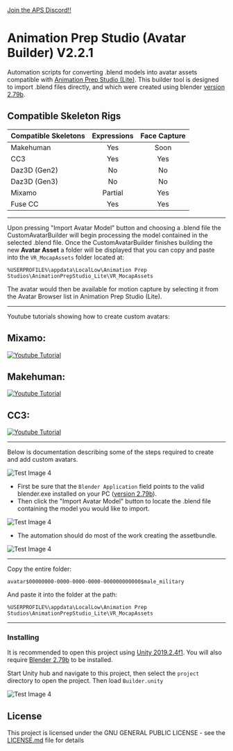 [Join the APS Discord!!](https://discord.com/invite/ErZcKaQ "Animation Prep Studio Discord Server (for Support and Discussion)")

# Animation Prep Studio (Avatar Builder) V2.2.1

Automation scripts for converting .blend models into avatar assets compatible with [Animation Prep Studio (Lite)](https://drive.google.com/open?id=17MyFQ75dfBuaf5IL4ba-4BH8klWj6-5r "Animation Prep Studio Direct Download"). This builder tool is designed to import .blend files directly, and which were created using blender [version 2.79b](https://download.blender.org/release/Blender2.79/ "Blender Downloads"). 

## Compatible Skeleton Rigs
|   Compatible Skeletons |   Expressions   |    Face Capture     |
| :-------------| :-------------: | :-------------: |      
|  Makehuman    |     Yes            |  Soon            |
|  CC3          |     Yes            |  Yes             |
|  Daz3D (Gen2) |     No             |  No             |
|  Daz3D (Gen3) |     No             |  No             |
|  Mixamo       |     Partial        |  Yes             |
|  Fuse CC      |     Yes            |  Yes             |

___

Upon pressing "Import Avatar Model" button and choosing a .blend file the CustomAvatarBuilder will begin processing the model contained in the selected .blend file. Once the CustomAvatarBuilder finishes building the new **Avatar Asset** a folder will be displayed that you can copy and paste into the `VR_MocapAssets` folder located at:

`%USERPROFILE%\appdata\LocalLow\Animation Prep Studios\AnimationPrepStudio_Lite\VR_MocapAssets`

The avatar would then be available for motion capture by selecting it from the Avatar Browser list in Animation Prep Studio (Lite).
___
Youtube tutorials showing how to create custom avatars:
## Mixamo:
[![Youtube Tutorial](https://img.youtube.com/vi/ykJ7O0Bs8oQ/0.jpg)](https://www.youtube.com/watch?v=ykJ7O0Bs8oQ)

## Makehuman:
[![Youtube Tutorial](https://img.youtube.com/vi/gRIz8tc7ds8/0.jpg)](https://www.youtube.com/watch?v=gRIz8tc7ds8)

## CC3:
[![Youtube Tutorial](https://img.youtube.com/vi/US4zInM82EM/0.jpg)](https://www.youtube.com/watch?v=US4zInM82EM)

___
Below is documentation describing some of the steps required to create and add custom avatars.

![Test Image 4](https://raw.githubusercontent.com/guiglass/CustomAvatarBuilder/master/Documentation/builder.png)
* First be sure that the `Blender Application` field points to the valid blender.exe installed on your PC ([version 2.79b](https://download.blender.org/release/Blender2.79/ "Blender Downloads")).
* Then click the "Import Avatar Model" button to locate the .blend file containing the model you would like to import.

![Test Image 4](https://raw.githubusercontent.com/guiglass/CustomAvatarBuilder/master/Documentation/select.png)
* The automation should do most of the work creating the assetbundle.

![Test Image 4](https://raw.githubusercontent.com/guiglass/CustomAvatarBuilder/master/Documentation/asset.png)
___
Copy the entire folder:

`avatar$00000000-0000-0000-0000-000000000000$male_military`

And paste it into the folder at the path:

`%USERPROFILE%\appdata\LocalLow\Animation Prep Studios\AnimationPrepStudio_Lite\VR_MocapAssets`

___
### Installing

It is recommended to open this project using [Unity 2019.2.4f1](https://unity3d.com/unity/whats-new/2019.2.4 "Unity Engine Download").
You will also require [Blender 2.79b](https://download.blender.org/release/Blender2.79/ "Blender Downloads") to be installed.

Start Unity hub and navigate to this project, then select the `project` directory to open the project. Then load `Builder.unity`

![Test Image 4](https://raw.githubusercontent.com/guiglass/CustomAvatarBuilder/master/Documentation/scene.png)

## License

This project is licensed under the GNU GENERAL PUBLIC LICENSE - see the [LICENSE.md](LICENSE.md) file for details
